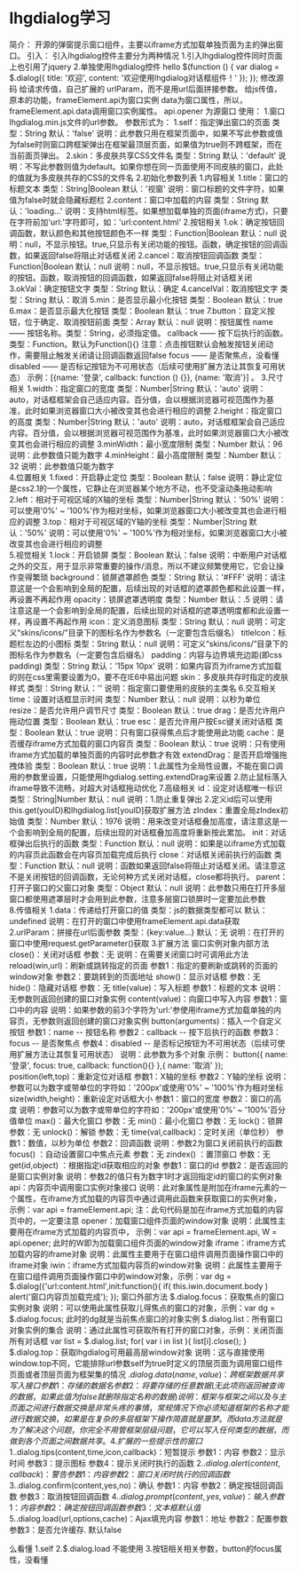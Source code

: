 # lhgdialog学习
简介：
    开源的弹窗提示窗口组件，主要以iframe方式加载单独页面为主的弹出窗口。
引入：
    引入lhgdialog控件主要分为两种情况
    1.引入lhgdialog控件同时页面上也引用了jquery
        <script src="Scripts/jquery-1.7.2.min.js" type="text/javascript"></script>
        <script src="Scripts/lhgdialog/lhgdialog.min.js" type="text/javascript"></script>
    2.单独使用lhgdialog控件
        <script src="Scripts/lhgdialog/lhgcore.lhgdialog.min.js" type="text/javascript"></script>
hello
    $(function () {
        var dialog = $.dialog({
            title: '欢迎',
            content: '欢迎使用lhgdialog对话框组件！'
        });
    }); 
修改源码
    给请求传值，自己扩展的
        urlParam，而不是用url后面拼接参数。
    给js传值，原本的功能，frameElement.api为窗口实例
        data为窗口属性，所以，frameElement.api.data调用窗口实例属性。
        api.opener 为源窗口
使用：
    1.窗口lhgdialog.min.js文件的url参数。
        参数形式为：<script type="text/javascript" src="lhgdialog.min.js?self=true&skin=chrome"></script>
        1.self：指定弹出窗口的页面
            类型：String
            默认：'false'
            说明：此参数只用在框架页面中，如果不写此参数或值为false时则窗口跨框架弹出在框架最顶层页面，如果值为true则不跨框架，而在当前面页弹出。
        2.skin：多皮肤共享CSS文件名
            类型：String
            默认：'default'
            说明：不写此参数则值为default。如果你想在同一页面使用不同皮肤的窗口，此处的值就为多皮肤共存的CSS的文件名
    2.初始化参数列表
        1.内容相关
            1.title：窗口的标题文本
                类型：String|Boolean
                默认：'视窗'
                说明：窗口标题的文件字符，如果值为false时就会隐藏标题栏
            2.content：窗口中加载的内容
                类型：String
                默认：'loading...'
                说明：支持html标签。如果想加载单独的页面(iframe方式)，只要在字符前加'url:'字符即可，如：'url:content.html'
        2.按钮相关
            1.ok：确定按钮回调函数，默认颜色和其他按钮颜色不一样
                类型：Function|Boolean
                默认：null
                说明：null，不显示按钮。true,只显示有关闭功能的按钮。函数，确定按钮的回调函数，如果返回false将阻止对话框关闭
            2.cancel：取消按钮回调函数
                类型：Function|Boolean
                默认：null
                说明：null，不显示按钮。true,只显示有关闭功能的按钮。函数，取消按钮的回调函数，如果返回false将阻止对话框关闭
            3.okVal：确定按钮文字
                类型：String
                默认：确定
            4.cancelVal：取消按钮文字
                类型：String
                默认：取消
            5.min：是否显示最小化按钮
                类型：Boolean
                默认：true
            6.max：是否显示最大化按钮
                类型：Boolean
                默认：true
            7.button：自定义按钮，位于确定、取消按钮前面
                类型：Array
                默认：null
                说明：按钮属性
                    name —— 按钮名称。类型：String，必须指定值。
                    callback —— 按下后执行的函数。类型：Function。默认为Function(){}
                    注意：点击按钮默认会触发按钮关闭动作，需要阻止触发关闭请让回调函数返回false
                    focus —— 是否聚焦点，没看懂
                    disabled —— 是否标记按钮为不可用状态（后续可使用扩展方法让其恢复可用状态）
                示例：[{name: '登录', callback: function () {}}, {name: '取消'}] 。
        3.尺寸相关
            1.width：指定窗口的宽度
                类型：Number|String
                默认：'auto'
                说明：auto，对话框框架会自己适应内容。百分值，会以根据浏览器可视范围作为基准，此时如果浏览器窗口大小被改变其也会进行相应的调整
            2.height：指定窗口的高度
                类型：Number|String
                默认：'auto'
                说明：auto，对话框框架会自己适应内容。百分值，会以根据浏览器可视范围作为基准，此时如果浏览器窗口大小被改变其也会进行相应的调整
            3.minWidth：最小宽度限制
                类型：Number
                默认：96
                说明：此参数值只能为数字
            4.minHeight：最小高度限制
                类型：Number
                默认：32
                说明：此参数值只能为数字                    
        4.位置相关
            1.fixed：开启静止定位
                类型：Boolean
                默认：false
                说明：静止定位是css2.1的一个属性，它静止在浏览器某个地方不动，也不受滚动条拖动影响
            2.left：相对于可视区域的X轴的坐标
                类型：Number|String
                默认：'50%'
                说明：可以使用'0%' ~ '100%'作为相对坐标，如果浏览器窗口大小被改变其也会进行相应的调整
            3.top：相对于可视区域的Y轴的坐标
                类型：Number|String
                默认：'50%'
                说明：可以使用'0%' ~ '100%'作为相对坐标，如果浏览器窗口大小被改变其也会进行相应的调整      
        5.视觉相关
            1.lock：开启锁屏
                类型：Boolean
                默认：false
                说明：中断用户对话框之外的交互，用于显示非常重要的操作/消息，所以不建议频繁使用它，它会让操作变得繁琐
            background：锁屏遮罩颜色
                类型：String
                默认：'#FFF'
                说明：请注意这是一个会影响到全局的配置，后续出现的对话框的遮罩颜色都和此设置一样，再设置不再起作用
            opacity：锁屏遮罩透明度
                类型：Number
                默认：.5
                说明：请注意这是一个会影响到全局的配置，后续出现的对话框的遮罩透明度都和此设置一样，再设置不再起作用
            icon：定义消息图标
                类型：String
                默认：null
                说明：可定义“skins/icons/”目录下的图标名作为参数名（一定要包含后缀名）
            titleIcon：标题栏左边的小图标
                类型：String
                默认：null
                说明：可定义“skins/icons/”目录下的图标名作为参数名（一定要包含后缀名）
            padding：内容与边界填充边距(即css padding)
                类型：String
                默认：'15px 10px'
                说明：如果内容页为iframe方式加载的则在css里需要设置为0，要不在IE6中易出问题
            skin：多皮肤共存时指定的皮肤样式
                类型：String
                默认：''
                说明：指定窗口要使用的皮肤的主类名
        6.交互相关
            time：设置对话框显示时间
                类型：Number
                默认：null
                说明：以秒为单位
            resize：是否允许用户调节尺寸
                类型：Boolean
                默认：true
            drag：是否允许用户拖动位置
                类型：Boolean
                默认：true
            esc：是否允许用户按Esc键关闭对话框
                类型：Boolean
                默认：true
                说明：只有窗口获得焦点后才能使用此功能
            cache：是否缓存iframe方式加载的窗口内容页
                类型：Boolean
                默认：true
                说明：只有使用iframe方式加载的单独页面的内容时此参数才有效
            extendDrag：是否开启增强拖拽体验
                类型：Boolean
                默认：true
                说明：1.此属性为全局性设置，不能在窗口调用的参数里设置，只能使用lhgdialog.setting.extendDrag来设置
                     2.防止鼠标落入iframe导致不流畅，对超大对话框拖动优化
        7.高级相关
            id：设定对话框唯一标识
                类型：String|Number
                默认：null
                说明：1.防止重复弹出
                     2.定义id后可以使用this.get(youID)和lhgdialog.list[youID]获取扩展方法
            zIndex：重置全局zIndex初始值
                类型：Number
                默认：1976
                说明：用来改变对话框叠加高度，请注意这是一个会影响到全局的配置，后续出现的对话框叠加高度将重新按此累加。
            init：对话框弹出后执行的函数
                类型：Function
                默认：null
                说明：如果是以iframe方式加载的内容页此函数会在内容页加载完成后执行
            close：对话框关闭前执行的函数
                类型：Function
                默认：null
                说明：函数如果返回false将阻止对话框关闭。请注意这不是关闭按钮的回调函数，无论何种方式关闭对话框，close都将执行。
            parent：打开子窗口的父窗口对象
                类型：Object
                默认：null
                说明：此参数只用在打开多层窗口都使用遮罩层时才会用到此参数，注意多层窗口锁屏时一定要加此参数      
        8.传值相关
            1.data：传递给打开窗口的值
                类型：js的数据类型都可以
                默认：undefined
                说明：在打开的窗口中使用frameElement.api.data获取
            2.urlParam：拼接在url后面参数
                类型：{key:value...}
                默认：无
                说明：在打开的窗口中使用request.getParameter()获取
    3.扩展方法 
        窗口实例对象内部方法
            close()：关闭对话框
                参数：无
                说明：在需要关闭窗口时可调用此方法
            reload(win,url)：刷新或跳转指定的页面
                参数1：指定的要刷新或跳转的页面的window对象
                参数2：要跳转到的页面地址
            show()：显示对话框
                参数：无
            hide()：隐藏对话框
                参数：无
            title(value)：写入标题
                参数1：标题的文本
                说明：无参数则返回创建的窗口对象实例
            content(value)：向窗口中写入内容
                参数1：窗口中的内容
                说明：如果参数的前3个字符为'url:'参使用iframe方式加载单独的内容页，无参数则返回创建的窗口对象实例
            button(arguments)：插入一个自定义按钮
                参数1：name -- 按钮名称
                参数2：callback -- 按下后执行的函数
                参数3：focus -- 是否聚焦点
                参数4：disabled -- 是否标记按钮为不可用状态（后续可使用扩展方法让其恢复可用状态）
                说明：此参数为多个对象
                示例：
                button({
                    name: '登录',
                    focus: true,
                    callback: function(){}
                },{
                    name: '取消'
                });
            position(left,top)：重新定位对话框
                参数1：X轴的坐标
                参数2：Y轴的坐标
                说明：参数可以为数字或带单位的字符如：'200px'或使用'0%' ~ '100%'作为相对坐标
            size(width,height)：重新设定对话框大小
                参数1：窗口的宽度
                参数2：窗口的高度
                说明：参数可以为数字或带单位的字符如：'200px'或使用'0%' ~ '100%'百分值单位
            max()：最大化窗口
                参数：无
            min()：最小化窗口
                参数：无
            lock()：锁屏
                参数：无
            unlock()：解锁
                参数：无
            time(val,callback)：定时关闭（单位秒）
                参数1：数值，以秒为单位
                参数2：回调函数
                说明：参数2为窗口关闭前执行的函数
            focus() ：自动设置窗口中焦点元素
                参数：无
            zindex() ：置顶窗口
                参数：无
            get(id,object) ：根据指定id获取相应的对象
                参数1：窗口的id
                参数2：是否返回的是窗口实例对象
                说明：参数2的值只有为数字1时才返回指定id的窗口的实例对象
            api：内容页中调用窗口实例对象接口
                说明：此对象属性是附加在iframe元素的一个属性，在iframe方式加载的内容页中通过调用此函数来获取窗口的实例对象，
                示例：var api = frameElement.api; 注：此句代码是加在iframe方式加载的内容页中的，一定要注意
            opener：加载窗口组件页面的window对象
                说明：此属性主要用在iframe方式加载的内容页中，
                示例：var api = frameElement.api, W = api.opener; 此时的W即为加载窗口组件页面的window对象
            iframe：iframe方式加载内容的iframe对象
                说明：此属性主要用于在窗口组件调用页面操作窗口中的iframe对象
            iwin：iframe方式加载内容页的window对象
                说明：此属性主要用于在窗口组件调用页面操作窗口中的window对象，示例：var dg = $.dialog({'url:content.html',init:function(){ if( this.iwin.document.body ) alert('窗口内容页加载完成'); });
        窗口外部方法 
            $.dialog.focus：获取焦点的窗口实例对象
                说明：可以使用此属性获取儿得焦点的窗口的对象，示例：var dg = $.dialog.focus; 此时的dg就是当前焦点窗口的对象实例
            $.dialog.list：所有窗口对象实例的集合
                说明：通过此属性可获取所有打开的窗口对象，示例：关闭页面所有对话框
                var list = $.dialog.list;
                for( var i in list ){
                    list[i].close();
                }
            $.dialog.top：获取lhgdialog可用最高层window对象
                说明：这与直接使用window.top不同，它能排除url参数self为true时定义的顶层页面为调用窗口组件页面或者顶层页面为框架集的情况
            $.dialog.data(name,value)：跨框架数据共享写入接口
                参数1：存储的数据名
                参数2：将要存储的任意数据(无此项则返回被查询的数据，如果此值为false就删除指定名称的数据)
                说明：框架与框架之间以及与主页面之间进行数据交换是非常头疼的事情，常规情况下你必须知道框架的名称才能进行数据交换，如果是在复杂的多层框架下操作简直就是噩梦。
                而data方法就是为了解决这个问题，你完全不用管框架层级问题，它可以写入任何类型的数据，而做到各个页面之间数据共享。                      
    4.扩展的一些提示性的窗口
        1.$.dialog.tips(content,time,icon,callback)：短暂提示
            参数1：内容
            参数2：显示时间
            参数3：提示图标
            参数4：提示关闭时执行的函数
        2.$.dialog.alert(content,callback)：警告
            参数1：内容
            参数2：窗口关闭时执行的回调函数
        3.$.dialog.confirm(content,yes,no)：确认
            参数1：内容
            参数2：确定按钮回调函数
            参数3：取消按钮回调函数
        4.$.dialog.prompt(content,yes,value)：输入
            参数1：内容
            参数2：确定按钮回调函数
            参数3：文本框默认值
        5.$.dialog.load(url,options,cache)：Ajax填充内容
            参数1：地址
            参数2：配置参数
            参数3：是否允许缓存. 默认false
    

么看懂
    1.self
    2.$.dialog.load 不能使用
    3.按钮相关相关参数，button的focus属性，没看懂
    

